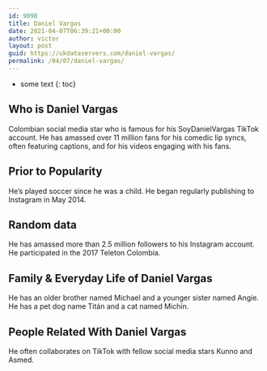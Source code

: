 ```yaml
---
id: 9098
title: Daniel Vargas
date: 2021-04-07T06:39:21+00:00
author: victor
layout: post
guid: https://ukdataservers.com/daniel-vargas/
permalink: /04/07/daniel-vargas/
---
```


* some text
{: toc}


## Who is Daniel Vargas



Colombian social media star who is famous for his SoyDanielVargas TikTok account. He has amassed over 11 million fans for his comedic lip syncs, often featuring captions, and for his videos engaging with his fans. 

                
                
                
## Prior to Popularity



He&#8217;s played soccer since he was a child. He began regularly publishing to Instagram in May 2014. 

                
                
                
## Random data



He has amassed more than 2.5 million followers to his Instagram account. He participated in the 2017 Teleton Colombia. 

                
                
                
## Family & Everyday Life of Daniel Vargas



He has an older brother named Michael and a younger sister named Angie. He has a pet dog name Titán and a cat named Michín. 

                
                
                
## People Related With Daniel Vargas



He often collaborates on TikTok with fellow social media stars Kunno and Asmed. 

                
              
            
          
          
          